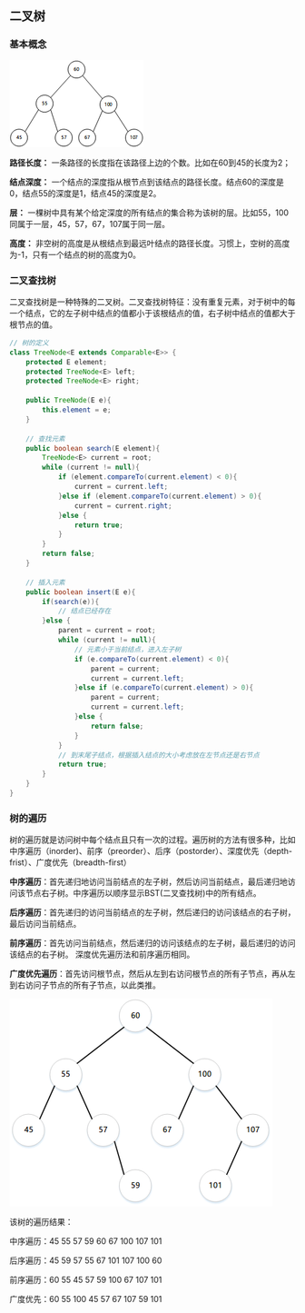 ## 二叉树
### 基本概念

![二叉树](image/二叉树.png)

**路径长度：** 一条路径的长度指在该路径上边的个数。比如在60到45的长度为2；

**结点深度：** 一个结点的深度指从根节点到该结点的路径长度。结点60的深度是0，结点55的深度是1，结点45的深度是2。

**层：** 一棵树中具有某个给定深度的所有结点的集合称为该树的层。比如55，100同属于一层，45，57，67，107属于同一层。

**高度：** 非空树的高度是从根结点到最远叶结点的路径长度。习惯上，空树的高度为-1，只有一个结点的树的高度为0。

### 二叉查找树

二叉查找树是一种特殊的二叉树。二叉查找树特征：没有重复元素，对于树中的每一个结点，它的左子树中结点的值都小于该根结点的值，右子树中结点的值都大于根节点的值。


```java
// 树的定义
class TreeNode<E extends Comparable<E>> {
    protected E element;
    protected TreeNode<E> left;
    protected TreeNode<E> right;

    public TreeNode(E e){
        this.element = e;
    }

    // 查找元素
    public boolean search(E element){
        TreeNode<E> current = root;
        while (current != null){
            if (element.compareTo(current.element) < 0){
                current = current.left;
            }else if (element.compareTo(current.element) > 0){
                current = current.right;
            }else {
                return true;
            }
        }
        return false;
    }

    // 插入元素
    public boolean insert(E e){
        if(search(e)){
            // 结点已经存在
        }else {
            parent = current = root;
            while (current != null){
                // 元素小于当前结点，进入左子树
                if (e.compareTo(current.element) < 0){
                    parent = current;
                    current = current.left;
                }else if (e.compareTo(current.element) > 0){
                    parent = current;
                    current = current.left;
                }else {
                    return false;
                }
            }
            // 到末尾子结点，根据插入结点的大小考虑放在左节点还是右节点
            return true;
        }
    }
}
```
### 树的遍历

树的遍历就是访问树中每个结点且只有一次的过程。遍历树的方法有很多种，比如中序遍历（inorder)、前序（preorder）、后序（postorder）、深度优先（depth-frist）、广度优先（breadth-first）

**中序遍历**：首先递归地访问当前结点的左子树，然后访问当前结点，最后递归地访问该节点右子树。中序遍历以顺序显示BST(二叉查找树)中的所有结点。

**后序遍历**：首先递归的访问当前结点的左子树，然后递归的访问该结点的右子树，最后访问当前结点。

**前序遍历**：首先访问当前结点，然后递归的访问该结点的左子树，最后递归的访问该结点的右子树。
深度优先遍历法和前序遍历相同。

**广度优先遍历**：首先访问根节点，然后从左到右访问根节点的所有子节点，再从左到右访问子节点的所有子节点，以此类推。

![二叉查找树](image/二叉查找树.png)

该树的遍历结果：

中序遍历：45 55 57 59 60 67 100 107 101

后序遍历：45 59 57 55 67 101 107 100 60

前序遍历：60 55 45 57 59 100 67 107 101

广度优先：60 55 100 45 57 67 107 59 101
